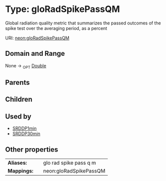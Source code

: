 
# Type: gloRadSpikePassQM


Global radiation quality metric that summarizes the passed outcomes of the spike test over the averaging period, as a percent

URI: [neon:gloRadSpikePassQM](https://data.neonscience.org/gloRadSpikePassQM)


## Domain and Range

None ->  <sub>OPT</sub> [Double](types/Double.md)

## Parents


## Children


## Used by

 * [SRDDP1min](SRDDP1min.md)
 * [SRDDP30min](SRDDP30min.md)

## Other properties

|  |  |  |
| --- | --- | --- |
| **Aliases:** | | glo rad spike pass q m |
| **Mappings:** | | neon:gloRadSpikePassQM |

